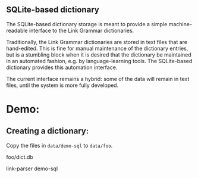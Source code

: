 
SQLite-based dictionary
-----------------------

The SQLite-based dictionary storage is meant to provide a simple
machine-readable interface to the Link Grammar dictionaries.

Traditionally, the Link Grammar dictionaries are stored in text files
that are hand-edited. This is fine for manual maintenance of the
dictionary entries, but is a stumbling block when it is desired that
the dictionary be maintained in an automated fashion, e.g. by
language-learning tools.  The SQLite-based dictionary provides this
automation interface.

The current interface remains a hybrid: some of the data will remain
in text files, until the system is more fully developed.

Demo:
=====
Creating a dictionary:
----------------------
Copy the files in `data/demo-sql` to `data/foo`.

foo/dict.db

link-parser demo-sql

